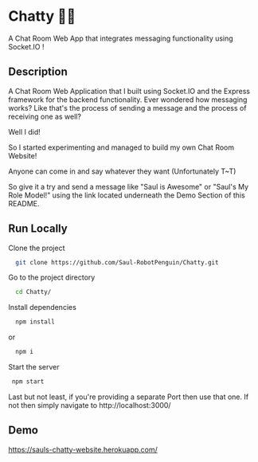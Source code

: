 # Chatty 🤖💬

A Chat Room Web App that integrates messaging functionality using Socket.IO !

## Description

A Chat Room Web Application that I built using Socket.IO and the Express framework for the backend functionality.
Ever wondered how messaging works?
Like that's the process of sending a message and the process of receiving one as well?

Well I did!

So I started experimenting and managed to build my own Chat Room Website!

Anyone can come in and say whatever they want (Unfortunately T~T)

So give it a try and send a message like "Saul is Awesome" or "Saul's My Role Model!" using the link located underneath the Demo Section of this README.

## Run Locally

Clone the project

```bash
  git clone https://github.com/Saul-RobotPenguin/Chatty.git
```

Go to the project directory

```bash
  cd Chatty/
```

Install dependencies

```bash
  npm install
```

or

```bash
  npm i
```

Start the server

```bash
 npm start
```

Last but not least, if you're providing a separate Port then use that one.
If not then simply navigate to http://localhost:3000/

## Demo

https://sauls-chatty-website.herokuapp.com/
